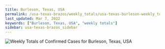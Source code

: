 ```yaml
---
title: Burleson, Texas, USA
permalink: /usa-texas-brazos/weekly_totals/usa-texas-burleson-weekly_totals.html
last_updated: Mar 7, 2022
keywords: ["Burleson, Texas, USA", "weekly totals"]
sidebar: usa-texas-brazos_sidebar
---
```


![Weekly Totals of Confirmed Cases for Burleson, Texas, USA](/covid_tracker/images/graphs/usa-texas-burleson-weekly_totals_graph.png)
